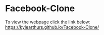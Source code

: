 # Facebook-Clone
To view the webpage click the link below:<br>
https://kylearthurs.github.io/Facebook-Clone/
